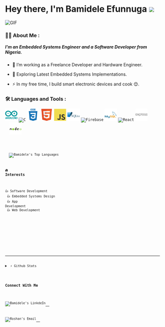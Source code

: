 <!-- <div id="header" align="center">
  <img src="https://media.giphy.com/media/lP8xu5t2DLGG045H8F/giphy.gif" width="100"/>
</div>
<div id="badges" align="center">
  <a href="https://www.linkedin.com/in/befunnuga/">
    <img src="https://img.shields.io/badge/LinkedIn-blue?style=for-the-badge&logo=linkedin&logoColor=white" alt="LinkedIn Badge"/>
  </a>
  
  <a href="#">
    <img src="https://img.shields.io/badge/YouTube-red?style=for-the-badge&logo=youtube&logoColor=white" alt="Youtube Badge"/>
  </a>
  <a href="#">
    <img src="https://img.shields.io/badge/Twitter-blue?style=for-the-badge&logo=twitter&logoColor=white" alt="Twitter Badge"/>
  </a>
</div>
<div id="badges" align="center">
 <img src="https://komarev.com/ghpvc/?username=efunnuga-bamidele&style=flat-square&color=blue" alt=""/>
</div>
 -->
<h1>
  Hey there, I'm Bamidele Efunnuga
  <img src="https://media.giphy.com/media/hvRJCLFzcasrR4ia7z/giphy.gif" width="30px"/>
</h1>

<div align="left">
<!--   <img src="https://media.giphy.com/media/dWesBcTLavkZuG35MI/giphy.gif" width="600" height="300"/> -->


<img alt="GIF" src="https://github.com/roshan9419/roshan9419/blob/master/hadder.gif?raw=true" width="500"/>  
</div>

### :man_technologist: About Me :<br/>
##### I'm an Embedded Systems Engineer and a Software Developer from Nigeria.

- :telescope: I’m working as a Freelance Developer and Hardware Engineer.

- :seedling: Exploring Latest Embedded Systems Implementations.

- :zap: In my free time, I build smart electronic devices and cook :blush:.

<!-- - :mailbox:How to reach me: [![Linkedin Badge](https://img.shields.io/badge/-ebamidele-blue?style=flat&logo=Linkedin&logoColor=white)](https://www.linkedin.com/in/befunnuga/) -->

### :hammer_and_wrench: Languages and Tools :

<div>
 <code><img src="https://github.com/devicons/devicon/blob/master/icons/arduino/arduino-original-wordmark.svg" title="Arduino" alt="Arduino" width="40" height="40"/></code>
<!--   <code><img src="https://img.icons8.com/color/48/000000/raspberry-pi.png" title="RaspberryPI" alt="RaspberryPI" width="40" height="40"/></code> -->
  <!--  <code><img height="30" src="https://img.icons8.com/color/48/000000/c-plus-plus-logo.png"/></code> -->
  <code><img src="https://img.icons8.com/color/48/000000/c-programming.png" title="C" alt="C" width="40" height="40"/></code>
 <code><img src="https://github.com/devicons/devicon/blob/master/icons/css3/css3-plain-wordmark.svg"  title="CSS3" alt="CSS" width="40" height="40"/></code>
  <code><img src="https://github.com/devicons/devicon/blob/master/icons/html5/html5-original.svg" title="HTML5" alt="HTML" width="40" height="40"/></code>
  <code><img src="https://github.com/devicons/devicon/blob/master/icons/javascript/javascript-original.svg" title="JavaScript" alt="JavaScript" width="40" height="40"/></code>
    <!--  <code><img src="https://img.icons8.com/color/48/000000/kotlin.png" title="Kotlin" alt="Kotlin" width="40" height="40"/></code> -->
    <code><img src="https://github.com/devicons/devicon/blob/master/icons/sqlite/sqlite-original-wordmark.svg" title="Sqlite" alt="Sqlite" width="40" height="40"/></code>
  <code><img src="https://img.icons8.com/color/48/000000/firebase.png" title="Firebase" alt="Firebase" width="40" height="40"/></code>
  <code><img src="https://github.com/devicons/devicon/blob/master/icons/mysql/mysql-original-wordmark.svg" title="MySQL"  alt="MySQL" width="40" height="40"/></code>
  <code><img src="https://img.icons8.com/color/48/000000/react-native.png" title="React"  alt="React" width="40" height="40"/></code>
  <code><img src="https://github.com/devicons/devicon/blob/master/icons/express/express-original-wordmark.svg" title="Express" alt="Express" width="40" height="40"/>
  <code><img src="https://github.com/devicons/devicon/blob/master/icons/nodejs/nodejs-original-wordmark.svg" title="Node.js" alt="Node.js" width="40" height="40"/>
</div>
  <br/>
  <a><img alt="Bamidele's Top Languages" src="https://denvercoder1-github-readme-stats.vercel.app/api/top-langs/?username=efunnuga-bamidele&langs_count=8&layout=compact&theme=react&hide_border=true&bg_color=1F222E&title_color=F85D7F&icon_color=F8D866" /></a>

  
### :fire: Interests
👍 Software Development    <br/>
👍 Embedded Systems Design   <br/>
👍 App Development  <br/>
👍 Web Development     <br/>

<!-- ### 📊 Github stats -->

<!-- [![GitHub Streak](http://github-readme-streak-stats.herokuapp.com?user=efunnuga-bamidele&theme=dark&background=1F222E)](https://git.io/streak-stats)
  <br/>
 -->



<!-- <a><img alt="Bamidele's Activity Graph" src="https://activity-graph.herokuapp.com/graph?username=efunnuga-bamidele&bg_color=1F222E&color=F8D866&line=F85D7F&point=FFFFFF&hide_border=true" /></a> -->

---

<details>
  <summary> ⚡️ Github Stats</summary>

  <img align="center" src="https://github-readme-stats.vercel.app/api?username=efunnuga-bamidele&show_icons=true&theme=light&line_height=27&hide_border=true" alt="Dbrandy's Github stats"/>

</details>

### Connect With Me
<a href="https://www.linkedin.com/in/befunnuga/" target="_blank">
  <img align="left" alt="Bamidele's LinkdeIn" src="https://img.shields.io/badge/LinkedIn-0077B5?style=for-the-badge&logo=linkedin&logoColor=white" />
</a>
<a href="bamideleefunnuga9@gmail.com" target="_blank">
  <img align="left" alt="Roshan's Email" src="https://img.shields.io/badge/Gmail-D14836?style=for-the-badge&logo=gmail&logoColor=white" />
</a>

